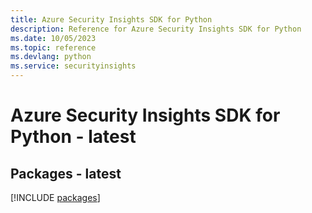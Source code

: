 ```yaml
---
title: Azure Security Insights SDK for Python
description: Reference for Azure Security Insights SDK for Python
ms.date: 10/05/2023
ms.topic: reference
ms.devlang: python
ms.service: securityinsights
---
```

# Azure Security Insights SDK for Python - latest
## Packages - latest
[!INCLUDE [packages](security-insights-index.md)]